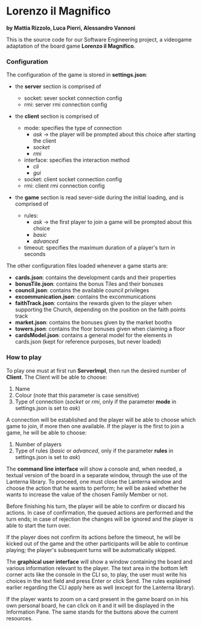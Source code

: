 # Lorenzo il Magnifico

**by Mattia Rizzolo, Luca Pierri, Alessandro Vannoni**

This is the source code for our Software Engineering project, a videogame adaptation of the board game **Lorenzo il Magnifico**.

### Configuration
The configuration of the game is stored in **settings.json**:

 - the **server** section is comprised of
   - socket: sever socket connection config
   - rmi: server rmi connection config


 - the **client** section is comprised of 
   - mode: specifies the type of connection
     - *ask* → the player will be prompted about this choice after starting the client
     - *socket*
     - *rmi*
   - interface: specifies the interaction method
     - *cli*
     - *gui*
   - socket: client socket connection config
   - rmi: client rmi connection config
     
     
- the **game** section is read sever-side during the initial loading, and is comprised of
   - rules:
     - *ask* → the first player to join a game will be prompted about this choice
     - *basic*
     - *advanced*
   - timeout: specifies the maximum duration of a player's turn  in seconds
   
The other configuration files loaded whenever a game starts are:
 - **cards.json**: contains the development cards and their properties
 - **bonusTile.json**: contains the bonus Tiles and their bonuses
 - **council.json**: contains the available council privileges
 - **excommunication.json**: contains the excommunications
 - **faithTrack.json**: contains the rewards given to the player when supporting the Church, depending on the position on the faith
 points track
 - **market.json**: contains the bonuses given by the market booths
 - **towers.json**: contains the floor bonuses given when claiming a floor
 - **cardsModel.json**: contains a general model for the elements in cards.json (kept for reference purposes, but never
 loaded)
 

### How to play
To play one must at first run **ServerImpl**, then run the desired number of **Client**.
The Client will be able to choose:
 1. Name
 1. Colour (note that this parameter is case sensitive)
 1. Type of connection (*socket* or *rmi*, only if the parameter **mode** in settings.json is set to *ask*)
 
A connection will be established and the player will be able to choose which game to join, if more then one available.
If the player is the first to join a game,  he will be able to choose:
 1. Number of players
 1. Type of rules (*basic* or *advanced*, only if the parameter **rules** in settings.json is set to *ask*)

The **command line interface** will show a console and, when needed, a textual version of the board in a separate window,
through the use of the Lanterna library.
To proceed, one must close the Lanterna window and choose the action that he wants to perform; he will be asked whether 
he wants to increase the value of the chosen Family Member or not. 

Before finishing his turn, the player will be able to confirm or discard his actions. In case of confirmation, the
queued actions are performed and the turn ends; in case of rejection the changes will be ignored and the player is able
to start the turn over.

If the player does not confirm its actions before the timeout, he will be kicked out of the game and the other
participants will be able to continue playing; the player's subsequent turns will be automatically skipped.

The **graphical user interface** will show a window containing the board and various information relevant to the player.
The text area in the bottom left corner acts like the console in the CLI so, to play, the user must write his choices
in the text field and press Enter or click Send. The rules explained earlier regarding the CLI apply here as well 
(except for the Lanterna library).

If the player wants to zoom on a card present in the game board on in his own personal board, he can click on it and it
will be displayed in the Information Pane. The same stands for the buttons above the current resources.